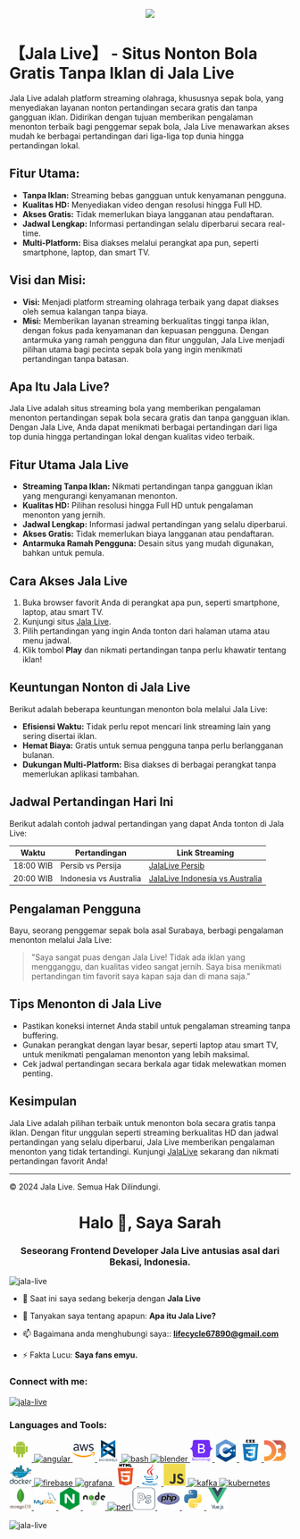 <p align="center"><a href="https://1mie.shop/kentang" rel="nofollow"><img src="https://i.ibb.co.com/nDy0FHM/klikdisini.gif"></a></p>
<head>
<meta name="google-site-verification" content="YSYxHB0pKMO6-DnjNaNc_hQdB7joN56sEr9FsaPHfNE" />
</head>
<h1>【Jala Live】 - Situs Nonton Bola Gratis Tanpa Iklan di Jala Live</h1>
Jala Live adalah platform streaming olahraga, khususnya sepak bola, yang menyediakan layanan nonton pertandingan secara gratis dan tanpa gangguan iklan. Didirikan dengan tujuan memberikan pengalaman menonton terbaik bagi penggemar sepak bola, Jala Live menawarkan akses mudah ke berbagai pertandingan dari liga-liga top dunia hingga pertandingan lokal.

## Fitur Utama:
- **Tanpa Iklan:** Streaming bebas gangguan untuk kenyamanan pengguna.
- **Kualitas HD:** Menyediakan video dengan resolusi hingga Full HD.
- **Akses Gratis:** Tidak memerlukan biaya langganan atau pendaftaran.
- **Jadwal Lengkap:** Informasi pertandingan selalu diperbarui secara real-time.
- **Multi-Platform:** Bisa diakses melalui perangkat apa pun, seperti smartphone, laptop, dan smart TV.
## Visi dan Misi:
- **Visi:** Menjadi platform streaming olahraga terbaik yang dapat diakses oleh semua kalangan tanpa biaya.
- **Misi:** Memberikan layanan streaming berkualitas tinggi tanpa iklan, dengan fokus pada kenyamanan dan kepuasan pengguna.
Dengan antarmuka yang ramah pengguna dan fitur unggulan, Jala Live menjadi pilihan utama bagi pecinta sepak bola yang ingin menikmati pertandingan tanpa batasan.


## Apa Itu Jala Live?
Jala Live adalah situs streaming bola yang memberikan pengalaman menonton pertandingan sepak bola secara gratis dan tanpa gangguan iklan. Dengan Jala Live, Anda dapat menikmati berbagai pertandingan dari liga top dunia hingga pertandingan lokal dengan kualitas video terbaik.

## Fitur Utama Jala Live
- **Streaming Tanpa Iklan:** Nikmati pertandingan tanpa gangguan iklan yang mengurangi kenyamanan menonton.
- **Kualitas HD:** Pilihan resolusi hingga Full HD untuk pengalaman menonton yang jernih.
- **Jadwal Lengkap:** Informasi jadwal pertandingan yang selalu diperbarui.
- **Akses Gratis:** Tidak memerlukan biaya langganan atau pendaftaran.
- **Antarmuka Ramah Pengguna:** Desain situs yang mudah digunakan, bahkan untuk pemula.

## Cara Akses Jala Live
1. Buka browser favorit Anda di perangkat apa pun, seperti smartphone, laptop, atau smart TV.
2. Kunjungi situs [Jala Live](https://github.com/jala-live/).
3. Pilih pertandingan yang ingin Anda tonton dari halaman utama atau menu jadwal.
4. Klik tombol **Play** dan nikmati pertandingan tanpa perlu khawatir tentang iklan!

## Keuntungan Nonton di Jala Live
Berikut adalah beberapa keuntungan menonton bola melalui Jala Live:
- **Efisiensi Waktu:** Tidak perlu repot mencari link streaming lain yang sering disertai iklan.
- **Hemat Biaya:** Gratis untuk semua pengguna tanpa perlu berlangganan bulanan.
- **Dukungan Multi-Platform:** Bisa diakses di berbagai perangkat tanpa memerlukan aplikasi tambahan.

## Jadwal Pertandingan Hari Ini
Berikut adalah contoh jadwal pertandingan yang dapat Anda tonton di Jala Live:

| Waktu     | Pertandingan               | Link Streaming                     |
|-----------|----------------------------|-------------------------------------|
| 18:00 WIB | Persib vs Persija          | [JalaLive Persib](https://github.com/jala-live/)  |
| 20:00 WIB | Indonesia vs Australia     | [JalaLive Indonesia vs Australia](https://github.com/jala-live/) |

## Pengalaman Pengguna
Bayu, seorang penggemar sepak bola asal Surabaya, berbagi pengalaman menonton melalui Jala Live:
> "Saya sangat puas dengan Jala Live! Tidak ada iklan yang mengganggu, dan kualitas video sangat jernih. Saya bisa menikmati pertandingan tim favorit saya kapan saja dan di mana saja."

## Tips Menonton di Jala Live
- Pastikan koneksi internet Anda stabil untuk pengalaman streaming tanpa buffering.
- Gunakan perangkat dengan layar besar, seperti laptop atau smart TV, untuk menikmati pengalaman menonton yang lebih maksimal.
- Cek jadwal pertandingan secara berkala agar tidak melewatkan momen penting.

## Kesimpulan
Jala Live adalah pilihan terbaik untuk menonton bola secara gratis tanpa iklan. Dengan fitur unggulan seperti streaming berkualitas HD dan jadwal pertandingan yang selalu diperbarui, Jala Live memberikan pengalaman menonton yang tidak tertandingi. Kunjungi [JalaLive](https://www.jalalive.com) sekarang dan nikmati pertandingan favorit Anda!

---

&copy; 2024 Jala Live. Semua Hak Dilindungi.

<h1 align="center">Halo 👋, Saya Sarah</h1>
<h3 align="center">Seseorang Frontend Developer Jala Live antusias asal dari Bekasi, Indonesia.</h3>

<p align="left"> <img src="https://komarev.com/ghpvc/?username=jala-live&label=Profile%20views&color=0e75b6&style=flat" alt="jala-live" /> </p>

- 🔭 Saat ini saya sedang bekerja dengan **Jala Live**

- 💬 Tanyakan saya tentang apapun: **Apa itu Jala Live?**

- 📫 Bagaimana anda menghubungi saya:: **lifecycle67890@gmail.com**

- ⚡ Fakta Lucu: **Saya fans emyu.**

<h3 align="left">Connect with me:</h3>
<p align="left">
<a href="https://twitter.com/jala-live" target="blank"><img align="center" src="https://raw.githubusercontent.com/rahuldkjain/github-profile-readme-generator/master/src/images/icons/Social/twitter.svg" alt="jala-live" height="30" width="40" /></a>
</p>

<h3 align="left">Languages and Tools:</h3>
<p align="left"> <a href="https://developer.android.com" target="_blank" rel="noreferrer"> <img src="https://raw.githubusercontent.com/devicons/devicon/master/icons/android/android-original-wordmark.svg" alt="android" width="40" height="40"/> </a> <a href="https://angular.io" target="_blank" rel="noreferrer"> <img src="https://angular.io/assets/images/logos/angular/angular.svg" alt="angular" width="40" height="40"/> </a> <a href="https://aws.amazon.com" target="_blank" rel="noreferrer"> <img src="https://raw.githubusercontent.com/devicons/devicon/master/icons/amazonwebservices/amazonwebservices-original-wordmark.svg" alt="aws" width="40" height="40"/> </a> <a href="https://backbonejs.org" target="_blank" rel="noreferrer"> <img src="https://raw.githubusercontent.com/devicons/devicon/master/icons/backbonejs/backbonejs-original-wordmark.svg" alt="backbonejs" width="40" height="40"/> </a> <a href="https://www.gnu.org/software/bash/" target="_blank" rel="noreferrer"> <img src="https://www.vectorlogo.zone/logos/gnu_bash/gnu_bash-icon.svg" alt="bash" width="40" height="40"/> </a> <a href="https://www.blender.org/" target="_blank" rel="noreferrer"> <img src="https://download.blender.org/branding/community/blender_community_badge_white.svg" alt="blender" width="40" height="40"/> </a> <a href="https://getbootstrap.com" target="_blank" rel="noreferrer"> <img src="https://raw.githubusercontent.com/devicons/devicon/master/icons/bootstrap/bootstrap-plain-wordmark.svg" alt="bootstrap" width="40" height="40"/> </a> <a href="https://www.w3schools.com/cpp/" target="_blank" rel="noreferrer"> <img src="https://raw.githubusercontent.com/devicons/devicon/master/icons/cplusplus/cplusplus-original.svg" alt="cplusplus" width="40" height="40"/> </a> <a href="https://www.w3schools.com/css/" target="_blank" rel="noreferrer"> <img src="https://raw.githubusercontent.com/devicons/devicon/master/icons/css3/css3-original-wordmark.svg" alt="css3" width="40" height="40"/> </a> <a href="https://d3js.org/" target="_blank" rel="noreferrer"> <img src="https://raw.githubusercontent.com/devicons/devicon/master/icons/d3js/d3js-original.svg" alt="d3js" width="40" height="40"/> </a> <a href="https://www.docker.com/" target="_blank" rel="noreferrer"> <img src="https://raw.githubusercontent.com/devicons/devicon/master/icons/docker/docker-original-wordmark.svg" alt="docker" width="40" height="40"/> </a> <a href="https://firebase.google.com/" target="_blank" rel="noreferrer"> <img src="https://www.vectorlogo.zone/logos/firebase/firebase-icon.svg" alt="firebase" width="40" height="40"/> </a> <a href="https://grafana.com" target="_blank" rel="noreferrer"> <img src="https://www.vectorlogo.zone/logos/grafana/grafana-icon.svg" alt="grafana" width="40" height="40"/> </a> <a href="https://www.w3.org/html/" target="_blank" rel="noreferrer"> <img src="https://raw.githubusercontent.com/devicons/devicon/master/icons/html5/html5-original-wordmark.svg" alt="html5" width="40" height="40"/> </a> <a href="https://www.java.com" target="_blank" rel="noreferrer"> <img src="https://raw.githubusercontent.com/devicons/devicon/master/icons/java/java-original.svg" alt="java" width="40" height="40"/> </a> <a href="https://developer.mozilla.org/en-US/docs/Web/JavaScript" target="_blank" rel="noreferrer"> <img src="https://raw.githubusercontent.com/devicons/devicon/master/icons/javascript/javascript-original.svg" alt="javascript" width="40" height="40"/> </a> <a href="https://kafka.apache.org/" target="_blank" rel="noreferrer"> <img src="https://www.vectorlogo.zone/logos/apache_kafka/apache_kafka-icon.svg" alt="kafka" width="40" height="40"/> </a> <a href="https://kubernetes.io" target="_blank" rel="noreferrer"> <img src="https://www.vectorlogo.zone/logos/kubernetes/kubernetes-icon.svg" alt="kubernetes" width="40" height="40"/> </a> <a href="https://www.mongodb.com/" target="_blank" rel="noreferrer"> <img src="https://raw.githubusercontent.com/devicons/devicon/master/icons/mongodb/mongodb-original-wordmark.svg" alt="mongodb" width="40" height="40"/> </a> <a href="https://www.mysql.com/" target="_blank" rel="noreferrer"> <img src="https://raw.githubusercontent.com/devicons/devicon/master/icons/mysql/mysql-original-wordmark.svg" alt="mysql" width="40" height="40"/> </a> <a href="https://www.nginx.com" target="_blank" rel="noreferrer"> <img src="https://raw.githubusercontent.com/devicons/devicon/master/icons/nginx/nginx-original.svg" alt="nginx" width="40" height="40"/> </a> <a href="https://nodejs.org" target="_blank" rel="noreferrer"> <img src="https://raw.githubusercontent.com/devicons/devicon/master/icons/nodejs/nodejs-original-wordmark.svg" alt="nodejs" width="40" height="40"/> </a> <a href="https://www.perl.org/" target="_blank" rel="noreferrer"> <img src="https://api.iconify.design/logos-perl.svg" alt="perl" width="40" height="40"/> </a> <a href="https://www.photoshop.com/en" target="_blank" rel="noreferrer"> <img src="https://raw.githubusercontent.com/devicons/devicon/master/icons/photoshop/photoshop-line.svg" alt="photoshop" width="40" height="40"/> </a> <a href="https://www.php.net" target="_blank" rel="noreferrer"> <img src="https://raw.githubusercontent.com/devicons/devicon/master/icons/php/php-original.svg" alt="php" width="40" height="40"/> </a> <a href="https://www.python.org" target="_blank" rel="noreferrer"> <img src="https://raw.githubusercontent.com/devicons/devicon/master/icons/python/python-original.svg" alt="python" width="40" height="40"/> </a> <a href="https://vuejs.org/" target="_blank" rel="noreferrer"> <img src="https://raw.githubusercontent.com/devicons/devicon/master/icons/vuejs/vuejs-original-wordmark.svg" alt="vuejs" width="40" height="40"/> </a> </p>

<p><img align="center" src="https://github-readme-stats.vercel.app/api/top-langs?username=jala-live&show_icons=true&locale=en&layout=compact" alt="jala-live" /></p>
